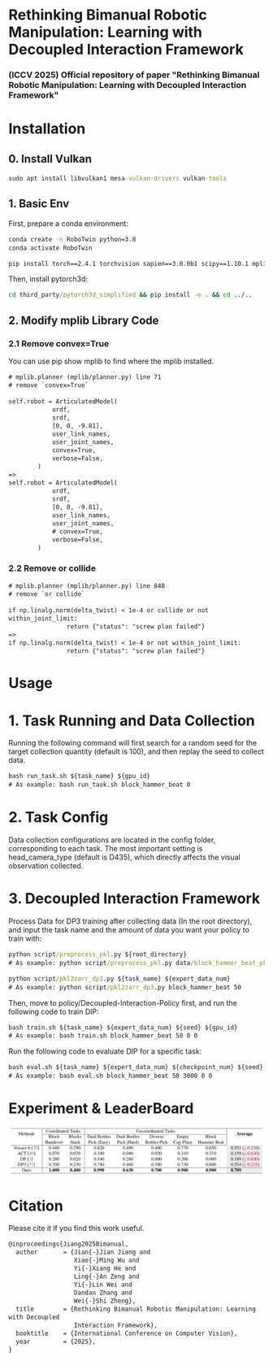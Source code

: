 # Rethinking Bimanual Robotic Manipulation: Learning with Decoupled Interaction Framework
### (ICCV 2025) Official repository of paper "Rethinking Bimanual Robotic Manipulation: Learning with Decoupled Interaction Framework"

# Installation
## 0. Install Vulkan
```cmd
sudo apt install libvulkan1 mesa-vulkan-drivers vulkan-tools
```
## 1. Basic Env
First, prepare a conda environment:
```cmd
conda create -n RoboTwin python=3.8
conda activate RoboTwin
```
```cmd
pip install torch==2.4.1 torchvision sapien==3.0.0b1 scipy==1.10.1 mplib==0.1.1 gymnasium==0.29.1 trimesh==4.4.3 open3d==0.18.0 imageio==2.34.2 pydantic zarr openai huggingface_hub==0.25.0
```
Then, install pytorch3d:
```cmd
cd third_party/pytorch3d_simplified && pip install -e . && cd ../..
```
## 2. Modify mplib Library Code
### 2.1 Remove convex=True
You can use pip show mplib to find where the mplib installed.
```
# mplib.planner (mplib/planner.py) line 71
# remove `convex=True`

self.robot = ArticulatedModel(
            urdf,
            srdf,
            [0, 0, -9.81],
            user_link_names,
            user_joint_names,
            convex=True,
            verbose=False,
        )
=> 
self.robot = ArticulatedModel(
            urdf,
            srdf,
            [0, 0, -9.81],
            user_link_names,
            user_joint_names,
            # convex=True,
            verbose=False,
        )
```
### 2.2 Remove or collide
```
# mplib.planner (mplib/planner.py) line 848
# remove `or collide`

if np.linalg.norm(delta_twist) < 1e-4 or collide or not within_joint_limit:
                return {"status": "screw plan failed"}
=>
if np.linalg.norm(delta_twist) < 1e-4 or not within_joint_limit:
                return {"status": "screw plan failed"}
```

# Usage
# 1. Task Running and Data Collection
Running the following command will first search for a random seed for the target collection quantity (default is 100), and then replay the seed to collect data.
```cmd
bash run_task.sh ${task_name} ${gpu_id}
# As example: bash run_task.sh block_hammer_beat 0
```
# 2. Task Config
Data collection configurations are located in the config folder, corresponding to each task. The most important setting is head_camera_type (default is D435), which directly affects the visual observation collected.
# 3. Decoupled Interaction Framework
Process Data for DP3 training after collecting data (In the root directory), and input the task name and the amount of data you want your policy to train with:
```cmd
python script/preprocess_pkl.py ${root_directory}
# As example: python script/preprocess_pkl.py data/block_hammer_beat_pkl/
```
```cmd
python script/pkl2zarr_dp3.py ${task_name} ${expert_data_num}
# As example: python script/pkl2zarr_dp3.py block_hammer_beat 50
```
Then, move to policy/Decoupled-Interaction-Policy first, and run the following code to train DIP:
```cmd
bash train.sh ${task_name} ${expert_data_num} ${seed} ${gpu_id}
# As example: bash train.sh block_hammer_beat 50 0 0
```
Run the following code to evaluate DIP for a specific task:
```cmd
bash eval.sh ${task_name} ${expert_data_num} ${checkpoint_num} ${seed} ${gpu_id}
# As example: bash eval.sh block_hammer_beat 50 3000 0 0
```
# Experiment & LeaderBoard
![LeaderBoard](./figure/DIF_Results.png)

# Citation
Please cite it if you find this work useful.
```
@inproceedings{Jiang2025Bimanual,
  author       = {Jian{-}Jian Jiang and
                  Xiao{-}Ming Wu and
                  Yi{-}Xiang He and
                  Ling{-}An Zeng and
                  Yi{-}Lin Wei and
                  Dandan Zhang and
                  Wei{-}Shi Zheng},
  title        = {Rethinking Bimanual Robotic Manipulation: Learning with Decoupled
                  Interaction Framework},
  booktitle    = {International Conference on Computer Vision},
  year         = {2025},
}
```
